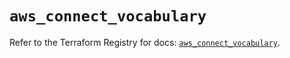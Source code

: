 # `aws_connect_vocabulary`

Refer to the Terraform Registry for docs: [`aws_connect_vocabulary`](https://registry.terraform.io/providers/hashicorp/aws/5.96.0/docs/resources/connect_vocabulary).
